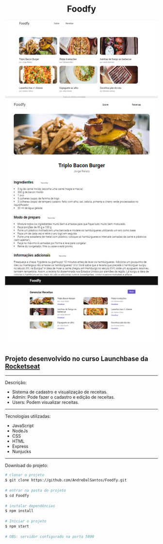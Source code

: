 <h1 style="text-align: center">Foodfy</h1>

<img src="./public/imagens2/f1.png">
<img src="./public/imagens2/f2.png">
<img src="./public/imagens2/f3.png">

<h2>Projeto desenvolvido no curso Launchbase da <a href="https://rocketseat.com.br/launchbase">Rocketseat</a></h2>

---
Descrição: 
 - Sistema de cadastro e visualização de receitas.
 - Admin: Pode fazer o cadastro e edição de receitas.
 - Users: Podem visualizar receitas.
---

Tecnologias utilizadas:
- JavaScript
- NodeJs
- CSS
- HTML
- Express
- Nunjucks
---

Download do projeto:

```bash
# clonar o projeto
$ git clone https://github.com/AndreDalSantos/Foodfy.git

# entrar na pasta do projeto
$ cd Foodfy

# instalar dependências
$ npm install

# Iniciar o projeto 
$ npm start

# OBS: servidor configurado na porta 5000
```

